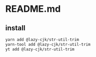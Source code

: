 # README.md

    

## install

```bash
yarn add @lazy-cjk/str-util-trim
yarn-tool add @lazy-cjk/str-util-trim
yt add @lazy-cjk/str-util-trim
```

